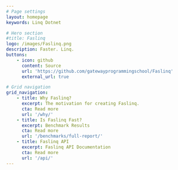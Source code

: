 ```yaml
---
# Page settings
layout: homepage
keywords: Linq Dotnet

# Hero section
#title: Faslinq
logo: /images/Faslinq.png
description: Faster. Linq.
buttons:
    - icon: github
      content: Source
      url: 'https://github.com/gatewayprogrammingschool/Faslinq'
      external_url: true

# Grid navigation
grid_navigation:
    - title: Why Faslinq?
      excerpt: The motivation for creating Faslinq.
      cta: Read more
      url: '/why/'
    - title: Is Faslinq Fast?
      excerpt: Benchmark Results
      cta: Read more
      url: '/benchmarks/full-report/'
    - title: Faslinq API
      excerpt: Faslinq API Documentation
      cta: Read more
      url: '/api/'
---
```

